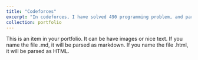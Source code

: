 ```yaml
---
title: "Codeforces"
excerpt: "In codeforces, I have solved 490 programming problem, and participated in several contests. <br/>Highest rating: 1492 (specialist)<img src='/images/500x300.png'>"
collection: portfolio
---
```


This is an item in your portfolio. It can be have images or nice text. If you name the file .md, it will be parsed as markdown. If you name the file .html, it will be parsed as HTML. 
